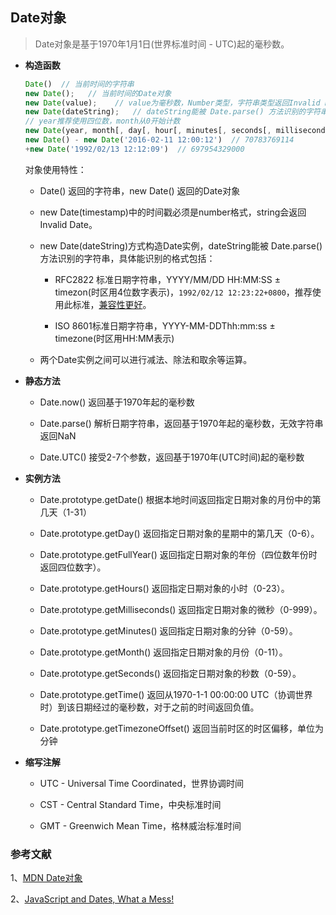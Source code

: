 ## Date对象

  > Date对象是基于1970年1月1日(世界标准时间 - UTC)起的毫秒数。

* **构造函数**

  ```js
  Date()  // 当前时间的字符串
  new Date();   // 当前时间的Date对象
  new Date(value);    // value为毫秒数，Number类型，字符串类型返回Invalid Date
  new Date(dateString);   // dateString能被 Date.parse() 方法识别的字符串
  // year推荐使用四位数，month从0开始计数
  new Date(year, month[, day[, hour[, minutes[, seconds[, milliseconds]]]]]);
  new Date() - new Date('2016-02-11 12:00:12')  // 70783769114
  +new Date('1992/02/13 12:12:09')  // 697954329000
  ```

  对象使用特性：

  - Date() 返回的字符串，new Date() 返回的Date对象

  - new Date(timestamp)中的时间戳必须是number格式，string会返回Invalid Date。

  - new Date(dateString)方式构造Date实例，dateString能被 Date.parse() 方法识别的字符串，具体能识别的格式包括：

    + RFC2822 标准日期字符串，YYYY/MM/DD HH:MM:SS ± timezon(时区用4位数字表示)，`1992/02/12 12:23:22+0800`，推荐使用此标准，[兼容性更好](http://dygraphs.com/date-formats.html)。

    + ISO 8601标准日期字符串，YYYY-MM-DDThh:mm:ss ± timezone(时区用HH:MM表示)

  - 两个Date实例之间可以进行减法、除法和取余等运算。

* **静态方法**

  - Date.now()  返回基于1970年起的毫秒数

  - Date.parse()  解析日期字符串，返回基于1970年起的毫秒数，无效字符串返回NaN

  - Date.UTC()  接受2-7个参数，返回基于1970年(UTC时间)起的毫秒数

* **实例方法**

  - Date.prototype.getDate() 根据本地时间返回指定日期对象的月份中的第几天（1-31）

  - Date.prototype.getDay() 返回指定日期对象的星期中的第几天（0-6）。

  - Date.prototype.getFullYear() 返回指定日期对象的年份（四位数年份时返回四位数字）。
  
  - Date.prototype.getHours() 返回指定日期对象的小时（0-23）。
  
  - Date.prototype.getMilliseconds() 返回指定日期对象的微秒（0-999）。
  
  - Date.prototype.getMinutes() 返回指定日期对象的分钟（0-59）。
  
  - Date.prototype.getMonth() 返回指定日期对象的月份（0-11）。
  
  - Date.prototype.getSeconds() 返回指定日期对象的秒数（0-59）。
  
  - Date.prototype.getTime() 返回从1970-1-1 00:00:00 UTC（协调世界时）到该日期经过的毫秒数，对于之前的时间返回负值。
  
  - Date.prototype.getTimezoneOffset() 返回当前时区的时区偏移，单位为分钟

* **缩写注解**

  - UTC - Universal Time Coordinated，世界协调时间

  - CST -  Central Standard Time，中央标准时间

  - GMT - Greenwich Mean Time，格林威治标准时间


### 参考文献

1、[MDN Date对象](https://developer.mozilla.org/zh-CN/docs/Web/JavaScript/Reference/Global_Objects/Date)

2、[JavaScript and Dates, What a Mess!](http://blog.dygraphs.com/2012/03/javascript-and-dates-what-mess.html)